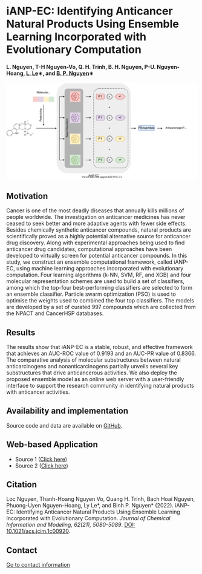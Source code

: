 # iANP-EC: Identifying Anticancer Natural Products Using Ensemble Learning Incorporated with Evolutionary Computation

#### L. Nguyen, T-H Nguyen-Vo, Q. H. Trinh, B. H. Nguyen, P-U. Nguyen-Hoang, [L. Le](http://cbc.bio.hcmiu.edu.vn/)∗, and [B. P. Nguyen](https://homepages.ecs.vuw.ac.nz/~nguyenb5/about.html)∗

![alt text](https://github.com/mldlproject/2021-iANP-EC/blob/main/iANP-EC_abs.svg)

## Motivation
Cancer is one of the most deadly diseases that annually kills millions of people worldwide. The investigation on anticancer medicines has never ceased to seek better 
and more adaptive agents with fewer side effects. Besides chemically synthetic anticancer compounds, natural products are scientifically proved as a highly potential 
alternative source for anticancer drug discovery. Along with experimental approaches being used to find anticancer drug candidates, computational approaches have been 
developed to virtually screen for potential anticancer compounds. In this study, we construct an ensemble computational framework, called iANP-EC, using machine learning 
approaches incorporated with evolutionary computation. Four learning algorithms (k-NN, SVM, RF, and XGB) and four molecular representation schemes are used to build a set 
of classifiers, among which the top-four best-performing classifiers are selected to form an ensemble classifier. Particle swarm optimization (PSO) is used to optimise 
the weights used to combined the four top classifiers. The models are developed by a set of curated 997 compounds which are collected from the NPACT and CancerHSP databases. 

## Results
The results show that iANP-EC is a stable, robust, and effective framework that achieves an AUC-ROC value of 0.9193 and an AUC-PR value of 0.8366. The comparative analysis of 
molecular substructures between natural anticarcinogens and nonanticarcinogens partially unveils several key substructures that drive anticancerous activities. We also deploy 
the proposed ensemble model as an online web server with a user-friendly interface to support the research community in identifying natural products with anticancer activities.

## Availability and implementation
Source code and data are available on [GitHub](https://github.com/mldlproject/2021-iANP-EC).

## Web-based Application
- Source 1 ([Click here](http://124.197.54.240:8002/))
- Source 2 ([Click here](http://14.177.208.167:8002/))

## Citation
Loc Nguyen, Thanh-Hoang Nguyen Vo, Quang H. Trinh, Bach Hoai Nguyen, Phuong-Uyen Nguyen-Hoang, Ly Le*, and Binh P. Nguyen* (2022). iANP-EC: Identifying Anticancer Natural Products Using Ensemble Learning Incorporated with Evolutionary Computation. 
*Journal of Chemical Information and Modeling, 62(21), 5080-5089*. [DOI: 10.1021/acs.jcim.1c00920](https://pubs.acs.org/doi/10.1021/acs.jcim.1c00920).

## Contact 
[Go to contact information](https://homepages.ecs.vuw.ac.nz/~nguyenb5/contact.html)

